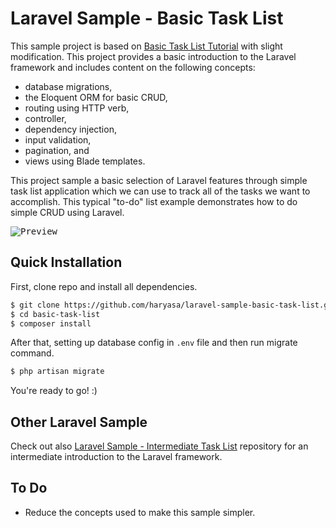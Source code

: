 # Laravel Sample - Basic Task List
This sample project is based on [Basic Task List Tutorial](https://laravel.com/docs/5.1/quickstart) with slight modification. This project provides a basic introduction to the Laravel framework and includes content on the following concepts:
- database migrations, 
- the Eloquent ORM for basic CRUD, 
- routing using HTTP verb,
- controller,
- dependency injection,
- input validation,
- pagination, and
- views using Blade templates.

This project sample a basic selection of Laravel features through simple task list application which we can use to track all of the tasks we want to accomplish. This typical "to-do" list example demonstrates how to do simple CRUD using Laravel.

<kbd>
    <img alt="Preview" src="https://preview.ibb.co/hLDMDQ/Fire_Shot_Capture_3_Sample_Laravel_Basic_Task_List_http_sample_laravel_basic_task_list_dev.png" />
</kbd>

## Quick Installation
First, clone repo and install all dependencies.
```sh
$ git clone https://github.com/haryasa/laravel-sample-basic-task-list.git basic-task-list
$ cd basic-task-list
$ composer install
```
After that, setting up database config in `.env` file and then run migrate command.
```sh
$ php artisan migrate
```
You're ready to go! :)

## Other Laravel Sample
Check out also [Laravel Sample - Intermediate Task List](https://github.com/haryasa/laravel-sample-intermediate-task-list) repository for an intermediate introduction to the Laravel framework.

## To Do
- Reduce the concepts used to make this sample simpler.